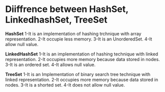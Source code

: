 # Diiffrence between HashSet, LinkedhashSet, TreeSet

**HashSet**
1-It is an implementation of hashing trchnique with array representation.
2-It occupie less memory.
3-It is an UnorderedSet.
4-It allow null value.

**LinkedHashSet**
1-It is an implementation of hashing technique with linked representation.
2-It occupies more memory because data stored in nodes.
3-It is an ordered set.
4-It allows null value.

**TreeSet**
1-It is an Implementation of binary search tree technique with linked representation.
2-It occupies more memory because data stored in nodes.
3-It is a shorted set.
4-It does not allow null value.
